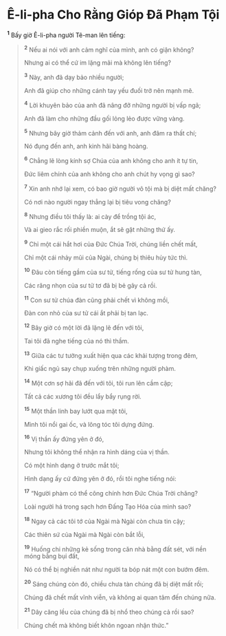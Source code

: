 # Ê-li-pha Cho Rằng Gióp Ðã Phạm Tội

<sup><b>1</b></sup> Bấy giờ Ê-li-pha người Tê-man lên tiếng:

> <sup><b>2</b></sup> Nếu ai nói với anh cảm nghĩ của mình, anh có giận không?
>
> Nhưng ai có thể cứ im lặng mãi mà không lên tiếng?
>
> <sup><b>3</b></sup> Này, anh đã dạy bảo nhiều người;
>
> Anh đã giúp cho những cánh tay yếu đuối trở nên mạnh mẽ.
>
> <sup><b>4</b></sup> Lời khuyên bảo của anh đã nâng đỡ những người bị vấp ngã;
>
> Anh đã làm cho những đầu gối lỏng lẻo được vững vàng.
>
> <sup><b>5</b></sup> Nhưng bây giờ thảm cảnh đến với anh, anh đâm ra thất chí;
>
> Nó đụng đến anh, anh kinh hãi bàng hoàng.
>
> <sup><b>6</b></sup> Chẳng lẽ lòng kính sợ Chúa của anh không cho anh ít tự tin,
>
> Ðức liêm chính của anh không cho anh chút hy vọng gì sao?
>
> <sup><b>7</b></sup> Xin anh nhớ lại xem, có bao giờ người vô tội mà bị diệt mất chăng?
>
> Có nơi nào người ngay thẳng lại bị tiêu vong chăng?
>
> <sup><b>8</b></sup> Nhưng điều tôi thấy là: ai cày để trồng tội ác,
>
> Và ai gieo rắc rối phiền muộn, ắt sẽ gặt những thứ ấy.
>
> <sup><b>9</b></sup> Chỉ một cái hắt hơi của Ðức Chúa Trời, chúng liền chết mất,
>
> Chỉ một cái nhảy mũi của Ngài, chúng bị thiêu hủy tức thì.
>
> <sup><b>10</b></sup> Ðâu còn tiếng gầm của sư tử, tiếng rống của sư tử hung tàn,
>
> Các răng nhọn của sư tử tơ đã bị bẻ gãy cả rồi.
>
> <sup><b>11</b></sup> Con sư tử chúa đàn cũng phải chết vì không mồi,
>
> Ðàn con nhỏ của sư tử cái ắt phải bị tan lạc.
>
> <sup><b>12</b></sup> Bây giờ có một lời đã lặng lẽ đến với tôi,
>
> Tai tôi đã nghe tiếng của nó thì thầm.
>
> <sup><b>13</b></sup> Giữa các tư tưởng xuất hiện qua các khải tượng trong đêm,
>
> Khi giấc ngủ say chụp xuống trên những người phàm.
>
> <sup><b>14</b></sup> Một cơn sợ hãi đã đến với tôi, tôi run lên cầm cập;
>
> Tất cả các xương tôi đều lẩy bẩy rụng rời.
>
> <sup><b>15</b></sup> Một thần linh bay lướt qua mặt tôi,
>
> Mình tôi nổi gai ốc, và lông tóc tôi dựng đứng.
>
> <sup><b>16</b></sup> Vị thần ấy đứng yên ở đó,
>
> Nhưng tôi không thể nhận ra hình dáng của vị thần.
>
> Có một hình dạng ở trước mắt tôi;
>
> Hình dạng ấy cứ đứng yên ở đó, rồi tôi nghe tiếng nói:
>
> <sup><b>17</b></sup> “Người phàm có thể công chính hơn Ðức Chúa Trời chăng?
>
> Loài người há trong sạch hơn Ðấng Tạo Hóa của mình sao?
>
> <sup><b>18</b></sup> Ngay cả các tôi tớ của Ngài mà Ngài còn chưa tin cậy;
>
> Các thiên sứ của Ngài mà Ngài còn bắt lỗi,
>
> <sup><b>19</b></sup> Huống chi những kẻ sống trong căn nhà bằng đất sét, với nền móng bằng bụi đất,
>
> Nó có thể bị nghiền nát như người ta bóp nát một con bướm đêm.
>
> <sup><b>20</b></sup> Sáng chúng còn đó, chiều chưa tàn chúng đã bị diệt mất rồi;
>
> Chúng đã chết mất vĩnh viễn, và không ai quan tâm đến chúng nữa.
>
> <sup><b>21</b></sup> Dây căng lều của chúng đã bị nhổ theo chúng cả rồi sao?
>
> Chúng chết mà không biết khôn ngoan nhận thức.”
